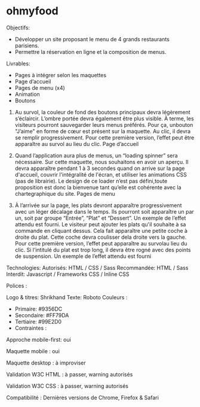 # ohmyfood

Objectifs:
- Développer un site proposant le menu de 4 grands restaurants parisiens.
- Permettre la réservation en ligne et la composition de menus.

Livrables:
- Pages à intégrer selon les maquettes
- Page d’accueil
- Pages de menu (x4)
- Animation
- Boutons

1) Au survol, la couleur de fond des boutons principaux devra légèrement s’éclaircir. L’ombre portée devra également être plus visible.
À terme, les visiteurs pourront sauvegarder leurs menus préférés. Pour ça, unbouton "J’aime" en forme de cœur est présent sur la maquette. Au clic, il devra se remplir progressivement. Pour cette première version, l’effet peut être apparaître au survol au lieu du clic.
Page d’accueil

2) Quand l’application aura plus de menus, un “loading spinner” sera nécessaire. Sur cette maquette, nous souhaitons en avoir un aperçu. Il devra apparaître pendant 1 à 3 secondes quand on arrive sur la page d'accueil, couvrir l'intégralité de l'écran, et utiliser les animations CSS (pas de librairie). Le design de ce loader n’est pas défini,toute proposition est donc la bienvenue tant qu’elle est cohérente avec la chartegraphique du site.
Pages de menu

3) À l’arrivée sur la page, les plats devront apparaître progressivement avec un léger décalage dans le temps. Ils pourront soit apparaître un par un, soit par groupe “Entrée”, “Plat” et “Dessert”. Un exemple de l’effet attendu est fourni.
Le visiteur peut ajouter les plats qu'il souhaite à sa commande en cliquant dessus. Cela fait apparaître une petite coche à droite du plat. Cette coche devra coulisser dela droite vers la gauche. Pour cette première version, l’effet peut apparaître au survolau lieu du clic. Si l’intitulé du plat est trop long, il devra être rogné avec des points de suspension. Un exemple de l’effet attendu est fourni

Technologies:
Autorisés: HTML / CSS / Sass
Recommandée: HTML / Sass
Interdit: Javascript / Frameworks CSS / Inline CSS

Polices :

Logo & titres: Shrikhand
Texte: Roboto
Couleurs :

- Primaire: #9356DC
- Secondaire: #FF79DA
- Tertiaire: #99E2D0
- Contraintes :

Approche mobile-first: oui

Maquette mobile : oui

Maquette desktop : à improviser

Validation W3C HTML : à passer, warning autorisés

Validation W3C CSS : à passer, warning autorisés

Compatibilité : Dernières versions de Chrome, Firefox & Safari
